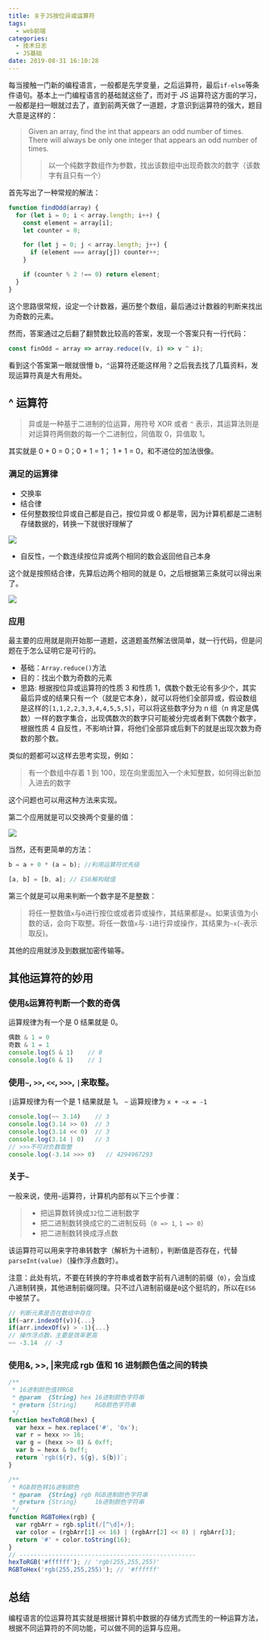 ```yaml
---
title: 关于JS按位异或运算符
tags:
  - web前端
categories:
  - 技术日志
  - JS基础
date: 2019-08-31 16:10:28
---
```


每当接触一门新的编程语言，一般都是先学变量，之后运算符，最后`if-else`等条件语句。基本上一门编程语言的基础就这些了，而对于 JS 运算符这方面的学习，一般都是扫一眼就过去了，直到前两天做了一道题，才意识到运算符的强大，题目大意是这样的：

> Given an array, find the int that appears an odd number of times.
> There will always be only one integer that appears an odd number of times.
>
> > 以一个纯数字数组作为参数，找出该数组中出现奇数次的数字（该数字有且只有一个）

首先写出了一种常规的解法：

```javascript
function findOdd(array) {
  for (let i = 0; i < array.length; i++) {
    const element = array[i];
    let counter = 0;

    for (let j = 0; j < array.length; j++) {
      if (element === array[j]) counter++;
    }

    if (counter % 2 !== 0) return element;
  }
}
```

这个思路很常规，设定一个计数器，遍历整个数组，最后通过计数器的判断来找出为奇数的元素。

然而，答案通过之后翻了翻赞数比较高的答案，发现一个答案只有一行代码：

```javascript
const finOdd = array => array.reduce((v, i) => v ^ i);
```

看到这个答案第一眼就很懵 b，`^`运算符还能这样用？之后我去找了几篇资料，发现运算符真是大有用处。

## ^ 运算符

> 异或是一种基于二进制的位运算，用符号 XOR 或者 `^` 表示，其运算法则是对运算符两侧数的每一个二进制位，同值取 0，异值取 1。

其实就是 0 + 0 = 0；0 + 1 = 1； 1 + 1 = 0，和不进位的加法很像。

### 满足的运算律

- 交换率
- 结合律
- 任何整数按位异或自己都是自己，按位异或 0 都是零，因为计算机都是二进制存储数据的，转换一下就很好理解了

![](Jietu20190831-164530.jpg)

- 自反性，一个数连续按位异或两个相同的数会返回他自己本身

这个就是按照结合律，先算后边两个相同的就是 0，之后根据第三条就可以得出来了。

![](Jietu20190831-164843.jpg)

### 应用

最主要的应用就是刚开始那一道题，这道题虽然解法很简单，就一行代码，但是问题在于怎么证明它是可行的。

- 基础：`Array.reduce()`方法
- 目的：找出个数为奇数的元素
- 思路: 根据按位异或运算符的性质 3 和性质 1，偶数个数无论有多少个，其实最后异或的结果只有一个（就是它本身），就可以将他们全部异或，假设数组是这样的`[1,1,2,2,3,3,4,4,5,5,5]`，可以将这些数字分为 n 组（n 肯定是偶数）一样的数字集合，出现偶数次的数字只可能被分完或者剩下偶数个数字，根据性质 4 自反性，不影响计算，将他们全部异或后剩下的就是出现次数为奇数的那个数。

类似的题都可以这样去思考实现，例如：

> 有一个数组中存着 1 到 100，现在向里面加入一个未知整数，如何得出新加入进去的数字

这个问题也可以用这种方法来实现。

第二个应用就是可以交换两个变量的值：

![](Jietu20190831-171340.jpg)

当然，还有更简单的方法：

```javascript
b = a + 0 * (a = b); //利用运算符优先级

[a, b] = [b, a]; // ES6解构赋值
```

第三个就是可以用来判断一个数字是不是整数：

> 将任一整数值`x`与`0`进行按位或或者异或操作，其结果都是`x`。如果该值为小数的话，会向下取整。将任一数值`x`与`-1`进行异或操作，其结果为`~x`(`~`表示取反)。

其他的应用就涉及到数据加密传输等。

## 其他运算符的妙用

### 使用`&`运算符判断一个数的奇偶

运算规律为有一个是 0 结果就是 0。

```JavaScript
偶数 & 1 = 0
奇数 & 1 = 1
console.log(5 & 1)    // 0
console.log(6 & 1)    // 1
```

### 使用`~`, `>>`, `<<`, `>>>`, `|`来取整。

`|`运算规律为有一个是 1 结果就是 1。
`~` 运算规律为 `x + ~x = -1`

```JavaScript
console.log(~~ 3.14)    // 3
console.log(3.14 >> 0)  // 3
console.log(3.14 << 0)  // 3
console.log(3.14 | 0)   // 3
// >>>不可对负数取整
console.log(-3.14 >>> 0)   // 4294967293
```

### 关于`~`

一般来说，使用`~`运算符，计算机内部有以下三个步骤：

> - 把运算数转换成`32`位二进制数字
> - 把二进制数转换成它的二进制反码（`0 => 1`, `1 => 0`）
> - 把二进制数转换成浮点数

该运算符可以用来字符串转数字（解析为十进制），判断值是否存在，代替`parseInt(value)`（操作浮点数时）。

注意：此处有坑，不要在转换的字符串或者数字前有八进制的前缀（`0`），会当成八进制转换，其他进制前缀同理。只不过八进制前缀是`0`这个挺坑的，所以在`ES6`中被禁了。

```JavaScript
// 判断元素是否在数组中存在
if(~arr.indexOf(v)){...}
if(arr.indexOf(v) > -1){...}
// 操作浮点数，主要是效率更高
~~ -3.14  // -3
```

### 使用&, >>, |来完成 rgb 值和 16 进制颜色值之间的转换

```js
/**
 * 16进制颜色值转RGB
 * @param  {String} hex 16进制颜色字符串
 * @return {String}     RGB颜色字符串
 */
function hexToRGB(hex) {
  var hexx = hex.replace('#', '0x');
  var r = hexx >> 16;
  var g = (hexx >> 8) & 0xff;
  var b = hexx & 0xff;
  return `rgb(${r}, ${g}, ${b})`;
}

/**
 * RGB颜色转16进制颜色
 * @param  {String} rgb RGB进制颜色字符串
 * @return {String}     16进制颜色字符串
 */
function RGBToHex(rgb) {
  var rgbArr = rgb.split(/[^\d]+/);
  var color = (rgbArr[1] << 16) | (rgbArr[2] << 8) | rgbArr[3];
  return '#' + color.toString(16);
}
// -------------------------------------------------
hexToRGB('#ffffff'); // 'rgb(255,255,255)'
RGBToHex('rgb(255,255,255)'); // '#ffffff'
```

## 总结

编程语言的位运算符其实就是根据计算机中数据的存储方式而生的一种运算方法，根据不同运算符的不同功能，可以做不同的运算与应用。
